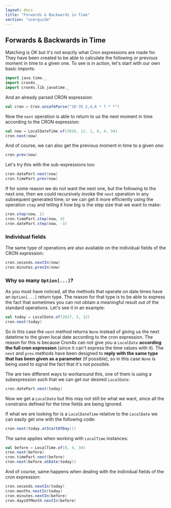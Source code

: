 ```yaml
---
layout: docs
title: "Forwards & Backwards in Time"
section: "userguide"
---
```


## Forwards & Backwards in Time

Matching is OK but it's not exactly what Cron expressions are made for. They have
been created to be able to calculate the following or previous moment in time to
a given one. To see is in action, let's start with our own basic imports:

```scala mdoc:silent
import java.time._
import cron4s._
import cron4s.lib.javatime._
```

And an already parsed CRON expression:

```scala mdoc
val cron = Cron.unsafeParse("10-35 2,4,6 * ? * *")
```

Now the `next` operation is able to return to us the next moment in time according
to the CRON expression:

```scala mdoc
val now = LocalDateTime.of(2016, 12, 1, 0, 4, 34)
cron.next(now)
```

And of course, we can also get the previous moment in time to a given one:

```scala mdoc
cron.prev(now)
```

Let's try this with the sub-expressions too:

```scala mdoc
cron.datePart.next(now)
cron.timePart.prev(now)
```

If for some reason we do not want the next one, but the following to the next one,
then we could recursively invoke the `next` operation in any subsequent generated
time; or we can get it more efficiently using the operation `step` and telling it
how big is the step size that we want to make:

```scala mdoc
cron.step(now, 2)
cron.timePart.step(now, 4)
cron.datePart.step(now, -3)
```

### Individual fields

The same type of operations are also available on the individual fields of the CRON
expression:

```scala mdoc
cron.seconds.nextIn(now)
cron.minutes.prevIn(now)
```

### Why so many `Option[...]`?

As you must have noticed, all the methods that operate on date times have an `Option[...]`
 return type. The reason for that type is to be able to express the fact that sometimes
 you can not obtain a meaningful result out of the standard operations. Let's see it in an
 example:
 
```scala mdoc
val today = LocalDate.of(2017, 5, 12)
cron.next(today)
```

So in this case the `next` method returns `None` instead of giving us the next datetime to
 the given local date according to the cron expression. The reason for this is because
 Cron4s can not give you a `LocalDate` **according the full cron expression** (since it can't
 express the time values with it). The `next` and `prev` methods have been designed to **reply
 with the same type that has been given as a parameter** (if possible), so in this case `None`
 is being used to signal the fact that it's not possible.
 
The are two different ways to workaround this, one of them is using a subexpression such that
 we can get our desired `LocalDate`:
 
```scala mdoc
cron.datePart.next(today)
```

Now we get a `LocalDate` but this may not still be what we want, since all the constrains
 defined for the time fields are being ignored.
 
If what we are looking for is a `LocalDateTime` relative to the `LocalDate` we can easily get
 one with the following code:
 
```scala mdoc
cron.next(today.atStartOfDay())
```

The same applies when working with `LocalTime` instances:

```scala mdoc
val before = LocalTime.of(0, 4, 34)
cron.next(before)
cron.timePart.next(before)
cron.next(before.atDate(today))
```

And of course, same happens when dealing with the individual fields of the cron expression:

```scala mdoc
cron.seconds.nextIn(today)
cron.months.nextIn(today)
cron.minutes.nextIn(before)
cron.daysOfMonth.nextIn(before)
```
